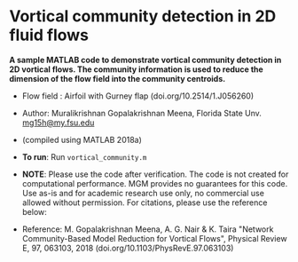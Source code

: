 # Vortical community detection in 2D fluid flows

**A sample MATLAB code to demonstrate vortical community detection in 2D vortical flows. The community information is used to reduce the dimension of the flow field into the community centroids.**

* Flow field :      Airfoil with Gurney flap 
                   (doi.org/10.2514/1.J056260)

* Author:           Muralikrishnan Gopalakrishnan Meena, Florida State Unv.
                    mg15h@my.fsu.edu
* (compiled using MATLAB 2018a)

* **To run**: Run `vortical_community.m`

* **NOTE**: Please use the code after verification. The code is not created for computational performance. MGM provides no guarantees for this code. Use as-is and for academic research use only, no commercial use allowed without permission. For citations, please use the reference below:

* Reference:    M. Gopalakrishnan Meena, A. G. Nair & K. Taira
               "Network Community-Based Model Reduction for Vortical
               Flows", Physical Review E, 97, 063103, 2018
               (doi.org/10.1103/PhysRevE.97.063103)

